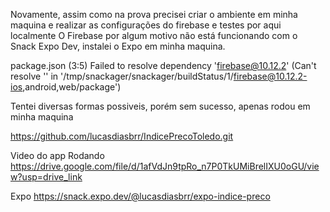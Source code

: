 Novamente, assim como na prova
precisei criar o ambiente em minha maquina e realizar as configurações do firebase e testes por aqui localmente
O Firebase por algum motivo não está funcionando com o Snack Expo Dev, instalei o Expo em minha maquina.


package.json (3:5)
Failed to resolve dependency 'firebase@10.12.2' (Can't resolve '' in '/tmp/snackager/snackager/buildStatus/1/firebase@10.12.2-ios,android,web/package')


Tentei diversas formas possiveis, porém sem sucesso, apenas rodou em minha maquina


https://github.com/lucasdiasbrr/IndicePrecoToledo.git

Video do app Rodando
https://drive.google.com/file/d/1afVdJn9tpRo_n7P0TkUMiBrelIXU0oGU/view?usp=drive_link


Expo
https://snack.expo.dev/@lucasdiasbrr/expo-indice-preco